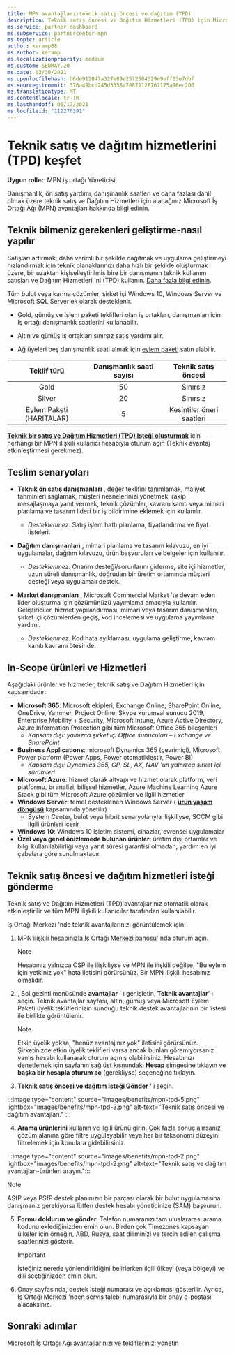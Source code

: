 ```yaml
---
title: MPN avantajları-teknik satış öncesi ve dağıtım (TPD)
description: Teknik satış öncesi ve Dağıtım Hizmetleri (TPD) için Microsoft İş Ortağı Ağı (MPN) avantajları hakkında bilgi edinin
ms.service: partner-dashboard
ms.subservice: partnercenter-mpn
ms.topic: article
author: keramp88
ms.author: keramp
ms.localizationpriority: medium
ms.custom: SEOMAY.20
ms.date: 03/30/2021
ms.openlocfilehash: b6de912047a327e89e2572504329e9eff23e7dbf
ms.sourcegitcommit: 376a49bcd245d3358a78871128761175a96ec200
ms.translationtype: MT
ms.contentlocale: tr-TR
ms.lasthandoff: 06/17/2021
ms.locfileid: "112276391"
---
```

# <a name="explore-technical-presales-and-deployment-services-tpd"></a>Teknik satış ve dağıtım hizmetlerini (TPD) keşfet 

**Uygun roller**: MPN iş ortağı Yöneticisi

Danışmanlık, ön satış yardımı, danışmanlık saatleri ve daha fazlası dahil olmak üzere teknik satış ve Dağıtım Hizmetleri için alacağınız Microsoft İş Ortağı Ağı (MPN) avantajları hakkında bilgi edinin.

## <a name="develop-your-technical-know-how"></a>Teknik bilmeniz gerekenleri geliştirme-nasıl yapılır

Satışları artırmak, daha verimli bir şekilde dağıtmak ve uygulama geliştirmeyi hızlandırmak için teknik olanaklarınızı daha hızlı bir şekilde oluşturmak üzere, bir uzaktan kişiselleştirilmiş bire bir danışmanın teknik kullanım satışları ve Dağıtım Hizmetleri 'ni (TPD) kullanın. [Daha fazla bilgi edinin](https://aka.ms/TPD).

Tüm bulut veya karma çözümler, şirket içi Windows 10, Windows Server ve Microsoft SQL Server ek olarak desteklenir. 

- Gold, gümüş ve Işlem paketi teklifleri olan iş ortakları, danışmanları için Iş ortağı danışmanlık saatlerini kullanabilir. 

- Altın ve gümüş iş ortakları sınırsız satış yardımı alır. 

- Ağ üyeleri beş danışmanlık saati almak için [eylem paketi](https://partner.microsoft.com/membership/action-pack) satın alabilir.  

|     Teklif türü    | Danışmanlık saati sayısı |   Teknik satış öncesi   |
|:-----------------:|:------------------------:|:----------------------:|
|        Gold       |            50            |        Sınırsız       |
|       Silver      |            20            |        Sınırsız       |
| Eylem Paketi (HARITALAR) |             5            | Kesintiler öneri saatleri |

**[Teknik bir satış ve Dağıtım Hizmetleri (TPD) Isteği oluşturmak](https://partner.microsoft.com/dashboard/mpn/membership/benefits/technical/createadvisoryhours-servicerequest)** için herhangi bir MPN ilişkili kullanıcı hesabıyla oturum açın (Teknik avantaj etkinleştirmesi gerekmez).

## <a name="delivery-scenarios"></a>Teslim senaryoları

- **Teknik ön satış danışmanları** , değer teklifini tanımlamak, maliyet tahminleri sağlamak, müşteri nesnelerinizi yönetmek, rakip mesajlaşmaya yanıt vermek, teknik çözümler, kavram kanıtı veya mimari planlama ve tasarım lideri bir iş bildirimine eklemek için kullanılır.

  - *Desteklenmez:* Satış işlem hattı planlama, fiyatlandırma ve fiyat listeleri.


- **Dağıtım danışmanları** , mimari planlama ve tasarım kılavuzu, en iyi uygulamalar, dağıtım kılavuzu, ürün başvuruları ve belgeler için kullanılır.

  - *Desteklenmez:* Onarım desteği/sorunlarını giderme, site içi hizmetler, uzun süreli danışmanlık, doğrudan bir üretim ortamında müşteri desteği veya uygulamalı destek. 


- **Market danışmanları** , Microsoft Commercial Market 'te devam eden lider oluşturma için çözümünüzü yayımlama amacıyla kullanılır. Geliştiriciler, hizmet yapılandırması, mimari veya tasarım danışmanları, şirket içi çözümlerden geçiş, kod incelemesi ve uygulama yayımlama yardımı.

  - *Desteklenmez:* Kod hata ayıklaması, uygulama geliştirme, kavram kanıtı kavramı ötesinde.

## <a name="in-scope-products-and-services"></a>In-Scope ürünleri ve Hizmetleri

Aşağıdaki ürünler ve hizmetler, teknik satış ve Dağıtım Hizmetleri için kapsamdadır:
- **Microsoft 365**: Microsoft ekipleri, Exchange Online, SharePoint Online, OneDrive, Yammer, Project Online, Skype kurumsal sunucu 2019, Enterprise Mobility + Security, Microsoft Intune, Azure Active Directory, Azure Information Protection gibi tüm Microsoft Office 365 bileşenleri
  - *Kapsam dışı: yalnızca şirket içi Office sunucuları – Exchange ve SharePoint*
- **Business Applications**: microsoft Dynamics 365 (çevrimiçi), Microsoft Power platform (Power Apps, Power otomatikleştir, Power BI)
  - *Kapsam dışı: Dynamics 365, GP, SL, AX, NAV 'un yalnızca şirket içi sürümleri*
- **Microsoft Azure**: hizmet olarak altyapı ve hizmet olarak platform, veri platformu, bı analizi, bilişsel hizmetler, Azure Machine Learning Azure Stack gibi tüm Microsoft Azure çözümler ve ilgili hizmetler
- **Windows Server**: temel desteklenen Windows Server ( **[ürün yaşam döngüsü](/lifecycle/policies/fixed)** kapsamında yönetilir)
  - System Center, bulut veya hibrit senaryolarıyla ilişkiliyse, SCCM gibi ilgili ürünleri içerir
- **Windows 10**: Windows 10 işletim sistemi, cihazlar, evrensel uygulamalar
- **Özel veya genel önizlemede bulunan ürünler**: üretim dışı ortamlar ve bilgi kullanılabilirliği veya yanıt süresi garantisi olmadan, yardım en iyi çabalara göre sunulmaktadır.

## <a name="submit-a-technical-presales-and-deployment-services-request"></a>Teknik satış öncesi ve dağıtım hizmetleri isteği gönderme 

Teknik satış ve Dağıtım Hizmetleri (TPD) avantajlarınız otomatik olarak etkinleştirilir ve tüm MPN ilişkili kullanıcılar tarafından kullanılabilir. 

Iş Ortağı Merkezi 'nde teknik avantajlarınızı görüntülemek için:

1. MPN ilişkili hesabınızla Iş Ortağı Merkezi [panosu](https://partner.microsoft.com/dashboard)' nda oturum açın. 

   > [!NOTE]
   > Hesabınız yalnızca CSP ile ilişkiliyse ve MPN ile ilişkili değilse, "Bu eylem için yetkiniz yok" hata iletisini görürsünüz. Bir MPN ilişkili hesabınız olmalıdır.

2. , Sol gezinti menüsünde **avantajlar** ' ı genişletin, **Teknik avantajlar**' ı seçin. Teknik avantajlar sayfası, altın, gümüş veya Microsoft Eylem Paketi üyelik tekliflerinizin sunduğu teknik destek avantajlarının bir listesi ile birlikte görüntülenir. 

   > [!NOTE]
   > Etkin üyelik yoksa, "henüz avantajınız yok" iletisini görürsünüz. Şirketinizde etkin üyelik teklifleri varsa ancak bunları göremiyorsanız yanlış hesabı kullanarak oturum açmış olabilirsiniz. Hesabınızı denetlemek için sayfanın sağ üst kısmındaki **Hesap** simgesine tıklayın ve **başka bir hesapla oturum aç** (gerekliyse) seçeneğine tıklayın.

3. **[Teknik satış öncesi ve dağıtım Isteği Gönder '](https://partner.microsoft.com/dashboard/mpn/membership/benefits/technical/createadvisoryhours-servicerequest)** i seçin.

:::image type="content" source="images/benefits/mpn-tpd-5.png" lightbox="images/benefits/mpn-tpd-3.png" alt-text="Teknik satış öncesi ve dağıtım avantajları." :::

4. **Arama ürünlerini** kullanın ve ilgili ürünü girin. Çok fazla sonuç alırsanız çözüm alanına göre filtre uygulayabilir veya her bir taksonomi düzeyini filtrelemek için konulara gidebilirsiniz.

:::image type="content" source="images/benefits/mpn-tpd-2.png" lightbox="images/benefits/mpn-tpd-2.png" alt-text="Teknik satış ve dağıtım avantajları-ürünleri arayın.":::

   > [!NOTE]
   > ASfP veya PSfP destek planınızın bir parçası olarak bir bulut uygulamasına danışmanız gerekiyorsa lütfen destek hesabı yöneticinize (SAM) başvurun.

5. **Formu doldurun ve gönder.** Telefon numaranızı tam uluslararası arama kodunu eklediğinizden emin olun. Birden çok Timezones kapsayan ülkeler için örneğin, ABD, Rusya, saat diliminizi ve tercih edilen çalışma saatlerinizi gösterir.

   > [!IMPORTANT]
   > İsteğiniz nerede yönlendirildiğini belirlerken ilgili ülkeyi (veya bölgeyi) ve dili seçtiğinizden emin olun.

6. Onay sayfasında, destek isteği numarası ve açıklaması gösterilir. Ayrıca, Iş Ortağı Merkezi 'nden servis talebi numarasıyla bir onay e-postası alacaksınız.

## <a name="next-steps"></a>Sonraki adımlar

[Microsoft İş Ortağı Ağı avantajlarınızı ve tekliflerinizi yönetin](manage-your-partner-network-benefits.md)
